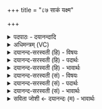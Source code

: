+++
title = "८७ साकं यक्ष्म"

+++
<details><summary>पदपाठः - दयानन्दादि</summary>

सा॒कम्। य॒क्ष्म॒। प्र। प॒त॒। चाषे॑ण। कि॒कि॒दी॒विना॑। सा॒कम्। वात॑स्य। ध्राज्या॑। सा॒कम्। न॒श्य॒। नि॒हाक॒येति॑ नि॒ऽहाक॑या। ८७।
</details>

<details><summary>अधिमन्त्रम् (VC)</summary>

- वैद्यो देवता
- भिषगृषिः
- विराडनुष्टुप्
- गान्धारः
</details>

<details><summary>दयानन्द-सरस्वती (हि) - विषयः</summary>

कैसे-कैसे रोगों को नष्ट करें, इस विषय का उपदेश अगले मन्त्र में किया है ॥
</details>

<details><summary>दयानन्द-सरस्वती (हि) - पदार्थः</summary>

पदार्थान्वयभाषाः -  हे वैद्य विद्वन् पुरुष ! (किकिदीविना) ज्ञान बढ़ाने हारे (चाषेण) आहार से (साकम्) ओषधियुक्त पदार्थों के साथ (यक्ष्म) राजरोग (प्रपत) हट जाता है, जैसे उस (वातस्य) वायु की (ध्राज्या) गति के (साकम्) साथ (नश्य) नष्ट हो और (निहाकया) निरन्तर छोड़ने योग्य पीड़ा के (साकम्) साथ दूर हो, वैसा प्रयत्न कर ॥८७ ॥
</details>

<details><summary>दयानन्द-सरस्वती (हि) - भावार्थः</summary>

भावार्थभाषाः -  मनुष्यों को चाहिये कि ओषधियों का सेवन योगाभ्यास और व्यायाम के सेवन से रोगों को नष्ट कर सुख से वर्त्तें ॥८७ ॥
</details>

<details><summary>दयानन्द-सरस्वती (सं) - विषयः</summary>

कथं कथं रोगा निहन्तव्या इत्याह ॥
</details>

<details><summary>दयानन्द-सरस्वती (सं) - पदार्थः</summary>

पदार्थान्वयभाषाः -  हे चिकित्सक विद्वन् ! किकिदीविना चाषेण साकं यक्ष्म प्रपत, यथा तस्य वातस्य ध्राज्या साकमयं नश्य, निहाकया साकं दूरीभवेत्, तदर्थं प्रयतस्व ॥८७ ॥
</details>

<details><summary>दयानन्द-सरस्वती (सं) - भावार्थः</summary>

भावार्थभाषाः -  मनुष्यैरौषधसेवनप्राणायामव्यायामै रोगान् निहत्य सुखेन वर्त्तिव्यम् ॥८७ ॥
</details>

<details><summary>सविता जोशी ← दयानन्दः (म) - भावार्थः</summary>

भावार्थभाषाः -  माणसांनी औषधांचे सेवन, प्राणायाम व व्यायाम करून रोग नष्ट करावेत आणि सुखी व्हावे.
</details>